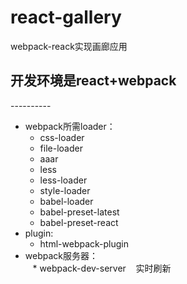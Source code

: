 # react-gallery
webpack-reack实现画廊应用
    
## 开发环境是react+webpack   
----------  
* webpack所需loader：     
    * css-loader  
    * file-loader  
    * aaar  
    * less  
    * less-loader  
    * style-loader   
    * babel-loader  
    * babel-preset-latest  
    * babel-preset-react  
* plugin:   
    * html-webpack-plugin   
* webpack服务器：   
    * webpack-dev-server    实时刷新        
    
